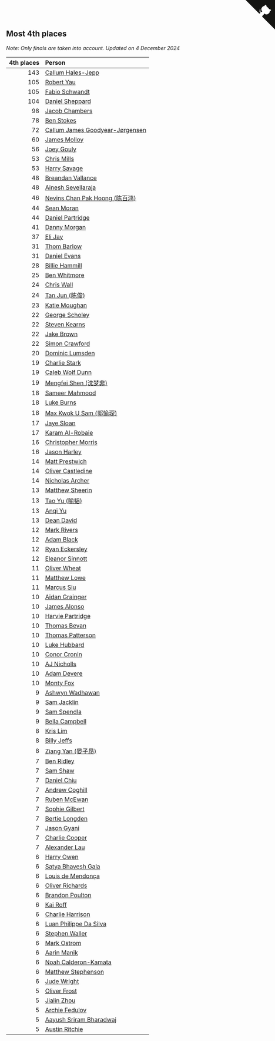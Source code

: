 ## Most 4th places

*Note: Only finals are taken into account.*
*Updated on  4 December 2024*

| 4th places | Person |
| ---: | :--- |
| 143 | [Callum Hales-Jepp](https://www.worldcubeassociation.org/persons/2012HALE01) |
| 105 | [Robert Yau](https://www.worldcubeassociation.org/persons/2009YAUR01) |
| 105 | [Fabio Schwandt](https://www.worldcubeassociation.org/persons/2014SCHW02) |
| 104 | [Daniel Sheppard](https://www.worldcubeassociation.org/persons/2009SHEP01) |
| 98 | [Jacob Chambers](https://www.worldcubeassociation.org/persons/2017CHAM09) |
| 78 | [Ben Stokes](https://www.worldcubeassociation.org/persons/2018STOK01) |
| 72 | [Callum James Goodyear-Jørgensen](https://www.worldcubeassociation.org/persons/2012GOOD02) |
| 60 | [James Molloy](https://www.worldcubeassociation.org/persons/2011MOLL01) |
| 56 | [Joey Gouly](https://www.worldcubeassociation.org/persons/2007GOUL01) |
| 53 | [Chris Mills](https://www.worldcubeassociation.org/persons/2014MILL04) |
| 53 | [Harry Savage](https://www.worldcubeassociation.org/persons/2013SAVA01) |
| 48 | [Breandan Vallance](https://www.worldcubeassociation.org/persons/2007VALL01) |
| 48 | [Ainesh Sevellaraja](https://www.worldcubeassociation.org/persons/2012SEVE01) |
| 46 | [Nevins Chan Pak Hoong (陈百鸿)](https://www.worldcubeassociation.org/persons/2010CHAN20) |
| 44 | [Sean Moran](https://www.worldcubeassociation.org/persons/2016MORA24) |
| 44 | [Daniel Partridge](https://www.worldcubeassociation.org/persons/2022PART02) |
| 41 | [Danny Morgan](https://www.worldcubeassociation.org/persons/2019MORG10) |
| 37 | [Eli Jay](https://www.worldcubeassociation.org/persons/2014JAYE01) |
| 31 | [Thom Barlow](https://www.worldcubeassociation.org/persons/2006BARL01) |
| 31 | [Daniel Evans](https://www.worldcubeassociation.org/persons/2016EVAN06) |
| 28 | [Billie Hammill](https://www.worldcubeassociation.org/persons/2015HAMM01) |
| 25 | [Ben Whitmore](https://www.worldcubeassociation.org/persons/2009WHIT01) |
| 24 | [Chris Wall](https://www.worldcubeassociation.org/persons/2011WALL02) |
| 24 | [Tan Jun (陈俊)](https://www.worldcubeassociation.org/persons/2018JUNT01) |
| 23 | [Katie Moughan](https://www.worldcubeassociation.org/persons/2017DAVI03) |
| 22 | [George Scholey](https://www.worldcubeassociation.org/persons/2015SCHO05) |
| 22 | [Steven Kearns](https://www.worldcubeassociation.org/persons/2015KEAR01) |
| 22 | [Jake Brown](https://www.worldcubeassociation.org/persons/2020BROW01) |
| 22 | [Simon Crawford](https://www.worldcubeassociation.org/persons/2008CRAW01) |
| 20 | [Dominic Lumsden](https://www.worldcubeassociation.org/persons/2016LUMS01) |
| 19 | [Charlie Stark](https://www.worldcubeassociation.org/persons/2014STAR05) |
| 19 | [Caleb Wolf Dunn](https://www.worldcubeassociation.org/persons/2022DUNN03) |
| 19 | [Mengfei Shen (沈梦非)](https://www.worldcubeassociation.org/persons/2018SHEN07) |
| 18 | [Sameer Mahmood](https://www.worldcubeassociation.org/persons/2013MAHM02) |
| 18 | [Luke Burns](https://www.worldcubeassociation.org/persons/2020BURN06) |
| 18 | [Max Kwok U Sam (郭愉琛)](https://www.worldcubeassociation.org/persons/2018SAMK01) |
| 17 | [Jaye Sloan](https://www.worldcubeassociation.org/persons/2022SLOA01) |
| 17 | [Karam Al-Robaie](https://www.worldcubeassociation.org/persons/2016ALRO01) |
| 16 | [Christopher Morris](https://www.worldcubeassociation.org/persons/2013MORR03) |
| 16 | [Jason Harley](https://www.worldcubeassociation.org/persons/2016HARL01) |
| 14 | [Matt Prestwich](https://www.worldcubeassociation.org/persons/2016PRES04) |
| 14 | [Oliver Castledine](https://www.worldcubeassociation.org/persons/2018CAST08) |
| 14 | [Nicholas Archer](https://www.worldcubeassociation.org/persons/2020ARCH01) |
| 13 | [Matthew Sheerin](https://www.worldcubeassociation.org/persons/2009SHEE01) |
| 13 | [Tao Yu (喻韬)](https://www.worldcubeassociation.org/persons/2012YUTA01) |
| 13 | [Anqi Yu](https://www.worldcubeassociation.org/persons/2018YUAN02) |
| 13 | [Dean David](https://www.worldcubeassociation.org/persons/2022DAVI06) |
| 12 | [Mark Rivers](https://www.worldcubeassociation.org/persons/2015RIVE05) |
| 12 | [Adam Black](https://www.worldcubeassociation.org/persons/2022BLAC01) |
| 12 | [Ryan Eckersley](https://www.worldcubeassociation.org/persons/2019ECKE02) |
| 12 | [Eleanor Sinnott](https://www.worldcubeassociation.org/persons/2016SINN01) |
| 11 | [Oliver Wheat](https://www.worldcubeassociation.org/persons/2016WHEA01) |
| 11 | [Matthew Lowe](https://www.worldcubeassociation.org/persons/2014LOWE01) |
| 11 | [Marcus Siu](https://www.worldcubeassociation.org/persons/2016SIUM01) |
| 10 | [Aidan Grainger](https://www.worldcubeassociation.org/persons/2018GRAI01) |
| 10 | [James Alonso](https://www.worldcubeassociation.org/persons/2018ALON07) |
| 10 | [Harvie Partridge](https://www.worldcubeassociation.org/persons/2015PART04) |
| 10 | [Thomas Bevan](https://www.worldcubeassociation.org/persons/2017BEVA01) |
| 10 | [Thomas Patterson](https://www.worldcubeassociation.org/persons/2014PATT02) |
| 10 | [Luke Hubbard](https://www.worldcubeassociation.org/persons/2011HUBB01) |
| 10 | [Conor Cronin](https://www.worldcubeassociation.org/persons/2013CRON01) |
| 10 | [AJ Nicholls](https://www.worldcubeassociation.org/persons/2015NICH04) |
| 10 | [Adam Devere](https://www.worldcubeassociation.org/persons/2018DEVE02) |
| 10 | [Monty Fox](https://www.worldcubeassociation.org/persons/2023FOXM01) |
| 9 | [Ashwyn Wadhawan](https://www.worldcubeassociation.org/persons/2022WADH02) |
| 9 | [Sam Jacklin](https://www.worldcubeassociation.org/persons/2015JACK04) |
| 9 | [Sam Spendla](https://www.worldcubeassociation.org/persons/2015SPEN01) |
| 9 | [Bella Campbell](https://www.worldcubeassociation.org/persons/2018CAMP17) |
| 8 | [Kris Lim](https://www.worldcubeassociation.org/persons/2022LIMK01) |
| 8 | [Billy Jeffs](https://www.worldcubeassociation.org/persons/2012JEFF01) |
| 8 | [Ziang Yan (晏子昂)](https://www.worldcubeassociation.org/persons/2017YANZ01) |
| 7 | [Ben Ridley](https://www.worldcubeassociation.org/persons/2016RIDL01) |
| 7 | [Sam Shaw](https://www.worldcubeassociation.org/persons/2016SHAW02) |
| 7 | [Daniel Chiu](https://www.worldcubeassociation.org/persons/2022CHIU06) |
| 7 | [Andrew Coghill](https://www.worldcubeassociation.org/persons/2009COGH01) |
| 7 | [Ruben McEwan](https://www.worldcubeassociation.org/persons/2022MCEW01) |
| 7 | [Sophie Gilbert](https://www.worldcubeassociation.org/persons/2022GILB05) |
| 7 | [Bertie Longden](https://www.worldcubeassociation.org/persons/2014LONG06) |
| 7 | [Jason Gyani](https://www.worldcubeassociation.org/persons/2008GYAN01) |
| 7 | [Charlie Cooper](https://www.worldcubeassociation.org/persons/2007COOP01) |
| 7 | [Alexander Lau](https://www.worldcubeassociation.org/persons/2011LAUA01) |
| 6 | [Harry Owen](https://www.worldcubeassociation.org/persons/2017OWEN01) |
| 6 | [Satya Bhavesh Gala](https://www.worldcubeassociation.org/persons/2022GALA03) |
| 6 | [Louis de Mendonça](https://www.worldcubeassociation.org/persons/2013MEND03) |
| 6 | [Oliver Richards](https://www.worldcubeassociation.org/persons/2022RICH02) |
| 6 | [Brandon Poulton](https://www.worldcubeassociation.org/persons/2019POUL02) |
| 6 | [Kai Roff](https://www.worldcubeassociation.org/persons/2018ROFF01) |
| 6 | [Charlie Harrison](https://www.worldcubeassociation.org/persons/2017HARR08) |
| 6 | [Luan Philippe Da Silva](https://www.worldcubeassociation.org/persons/2022SILV08) |
| 6 | [Stephen Waller](https://www.worldcubeassociation.org/persons/2017WALL12) |
| 6 | [Mark Ostrom](https://www.worldcubeassociation.org/persons/2017OSTR01) |
| 6 | [Aarin Manik](https://www.worldcubeassociation.org/persons/2017MANI03) |
| 6 | [Noah Calderon-Kamata](https://www.worldcubeassociation.org/persons/2022CALD07) |
| 6 | [Matthew Stephenson](https://www.worldcubeassociation.org/persons/2022STEP04) |
| 6 | [Jude Wright](https://www.worldcubeassociation.org/persons/2008WRIG02) |
| 5 | [Oliver Frost](https://www.worldcubeassociation.org/persons/2012FROS01) |
| 5 | [Jialin Zhou](https://www.worldcubeassociation.org/persons/2013ZHOU19) |
| 5 | [Archie Fedulov](https://www.worldcubeassociation.org/persons/2022FEDU01) |
| 5 | [Aayush Sriram Bharadwaj](https://www.worldcubeassociation.org/persons/2018BHAR02) |
| 5 | [Austin Ritchie](https://www.worldcubeassociation.org/persons/2022RITC01) |


<a href="https://github.com/simonkellly/wca_statistics_uk" class="github-corner" aria-label="View source on Github"><svg width="80" height="80" viewBox="0 0 250 250" style="fill:#151513; color:#fff; position: absolute; top: 0; border: 0; right: 0;" aria-hidden="true"><path d="M0,0 L115,115 L130,115 L142,142 L250,250 L250,0 Z"></path><path d="M128.3,109.0 C113.8,99.7 119.0,89.6 119.0,89.6 C122.0,82.7 120.5,78.6 120.5,78.6 C119.2,72.0 123.4,76.3 123.4,76.3 C127.3,80.9 125.5,87.3 125.5,87.3 C122.9,97.6 130.6,101.9 134.4,103.2" fill="currentColor" style="transform-origin: 130px 106px;" class="octo-arm"></path><path d="M115.0,115.0 C114.9,115.1 118.7,116.5 119.8,115.4 L133.7,101.6 C136.9,99.2 139.9,98.4 142.2,98.6 C133.8,88.0 127.5,74.4 143.8,58.0 C148.5,53.4 154.0,51.2 159.7,51.0 C160.3,49.4 163.2,43.6 171.4,40.1 C171.4,40.1 176.1,42.5 178.8,56.2 C183.1,58.6 187.2,61.8 190.9,65.4 C194.5,69.0 197.7,73.2 200.1,77.6 C213.8,80.2 216.3,84.9 216.3,84.9 C212.7,93.1 206.9,96.0 205.4,96.6 C205.1,102.4 203.0,107.8 198.3,112.5 C181.9,128.9 168.3,122.5 157.7,114.1 C157.9,116.9 156.7,120.9 152.7,124.9 L141.0,136.5 C139.8,137.7 141.6,141.9 141.8,141.8 Z" fill="currentColor" class="octo-body"></path></svg></a><style>.github-corner:hover .octo-arm{animation:octocat-wave 560ms ease-in-out}@keyframes octocat-wave{0%,100%{transform:rotate(0)}20%,60%{transform:rotate(-25deg)}40%,80%{transform:rotate(10deg)}}@media (max-width:500px){.github-corner:hover .octo-arm{animation:none}.github-corner .octo-arm{animation:octocat-wave 560ms ease-in-out}}</style>

